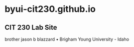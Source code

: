 # byui-cit230.github.io
## CIT 230 Lab Site
brother jason b blazzard • Brigham Young University - Idaho
